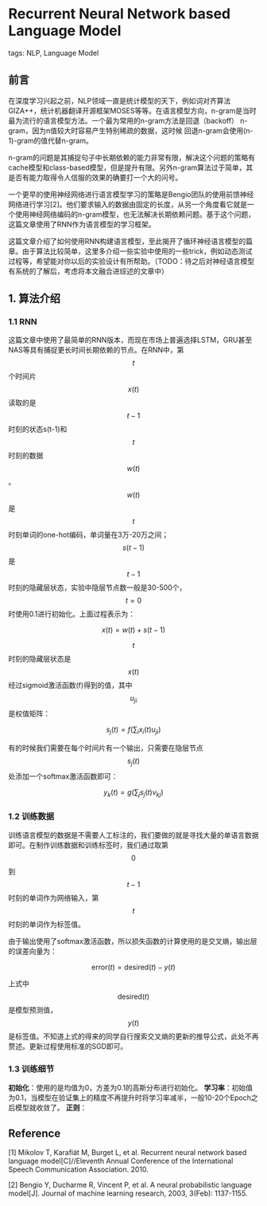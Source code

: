 # Recurrent Neural Network based Language Model

tags: NLP, Language Model

## 前言

在深度学习兴起之前，NLP领域一直是统计模型的天下，例如词对齐算法GIZA++，统计机器翻译开源框架MOSES等等。在语言模型方向，n-gram是当时最为流行的语言模型方法。一个最为常用的n-gram方法是回退（backoff） n-gram，因为n值较大时容易产生特别稀疏的数据，这时候
回退n-gram会使用(n-1)-gram的值代替n-gram。

n-gram的问题是其捕捉句子中长期依赖的能力非常有限，解决这个问题的策略有cache模型和class-based模型，但是提升有限。另外n-gram算法过于简单，其是否有能力取得令人信服的效果的确要打一个大的问号。

一个更早的使用神经网络进行语言模型学习的策略是Bengio团队的使用前馈神经网络进行学习[2]。他们要求输入的数据由固定的长度，从另一个角度看它就是一个使用神经网络编码的n-gram模型，也无法解决长期依赖问题。基于这个问题，这篇文章使用了RNN作为语言模型的学习框架。

这篇文章介绍了如何使用RNN构建语言模型，至此揭开了循环神经语言模型的篇章。由于算法比较简单，这里多介绍一些实验中使用的一些trick，例如动态测试过程等，希望能对你以后的实验设计有所帮助。（TODO：待之后对神经语言模型有系统的了解后，考虑将本文融合进综述的文章中）

## 1. 算法介绍

### 1.1 RNN

这篇文章中使用了最简单的RNN版本，而现在市场上普遍选择LSTM，GRU甚至NAS等具有捕捉更长时间长期依赖的节点。在RNN中，第$$t$$个时间片$$x(t)$$读取的是$$t-1$$时刻的状态s(t-1)和$$t$$时刻的数据$$w(t)$$。$$w(t)$$是$$t$$时刻单词的one-hot编码，单词量在3万-20万之间；$$s(t-1)$$是$$t-1$$时刻的隐藏层状态，实验中隐层节点数一般是30-500个，$$t=0$$时使用0.1进行初始化。上面过程表示为：

$$
x(t) = w(t) + s(t-1)
$$

$$t$$时刻的隐藏层状态是$$x(t)$$经过sigmoid激活函数(f)得到的值，其中$$u_{ji}$$是权值矩阵：

$$
s_j(t) = f(\sum_i x_i(t)u_{ji})
$$

有的时候我们需要在每个时间片有一个输出，只需要在隐层节点$$s_j(t)$$处添加一个softmax激活函数即可：

$$
y_k(t)= g(\sum_j s_j(t)v_{kj})
$$

### 1.2 训练数据

训练语言模型的数据是不需要人工标注的，我们要做的就是寻找大量的单语言数据即可。在制作训练数据和训练标签时，我们通过取第$$0$$到$$t-1$$时刻的单词作为网络输入，第$$t$$时刻的单词作为标签值。

由于输出使用了softmax激活函数，所以损失函数的计算使用的是交叉熵，输出层的误差向量为：

$$
\text{error}(t) = \text{desired}(t) - y(t)
$$

上式中$$\text{desired}(t)$$是模型预测值，$$y(t)$$是标签值。不知道上式的得来的同学自行搜索交叉熵的更新的推导公式，此处不再赘述。更新过程使用标准的SGD即可。

### 1.3 训练细节

**初始化**：使用的是均值为0，方差为0.1的高斯分布进行初始化。
**学习率**：初始值为0.1，当模型在验证集上的精度不再提升时将学习率减半，一般10-20个Epoch之后模型就收敛了。
**正则**：

## Reference

[1] Mikolov T, Karafiát M, Burget L, et al. Recurrent neural network based language model[C]//Eleventh Annual Conference of the International Speech Communication Association. 2010.

[2] Bengio Y, Ducharme R, Vincent P, et al. A neural probabilistic language model[J]. Journal of machine learning research, 2003, 3(Feb): 1137-1155.